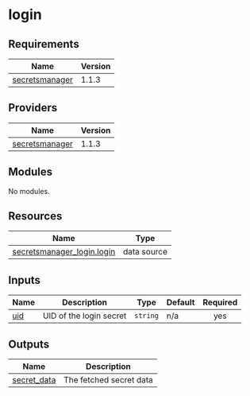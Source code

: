 # login

<!-- BEGINNING OF PRE-COMMIT-TERRAFORM DOCS HOOK -->
## Requirements

| Name | Version |
|------|---------|
| <a name="requirement_secretsmanager"></a> [secretsmanager](#requirement\_secretsmanager) | 1.1.3 |

## Providers

| Name | Version |
|------|---------|
| <a name="provider_secretsmanager"></a> [secretsmanager](#provider\_secretsmanager) | 1.1.3 |

## Modules

No modules.

## Resources

| Name | Type |
|------|------|
| [secretsmanager_login.login](https://registry.terraform.io/providers/Keeper-Security/secretsmanager/1.1.3/docs/data-sources/login) | data source |

## Inputs

| Name | Description | Type | Default | Required |
|------|-------------|------|---------|:--------:|
| <a name="input_uid"></a> [uid](#input\_uid) | UID of the login secret | `string` | n/a | yes |

## Outputs

| Name | Description |
|------|-------------|
| <a name="output_secret_data"></a> [secret\_data](#output\_secret\_data) | The fetched secret data |
<!-- END OF PRE-COMMIT-TERRAFORM DOCS HOOK -->
